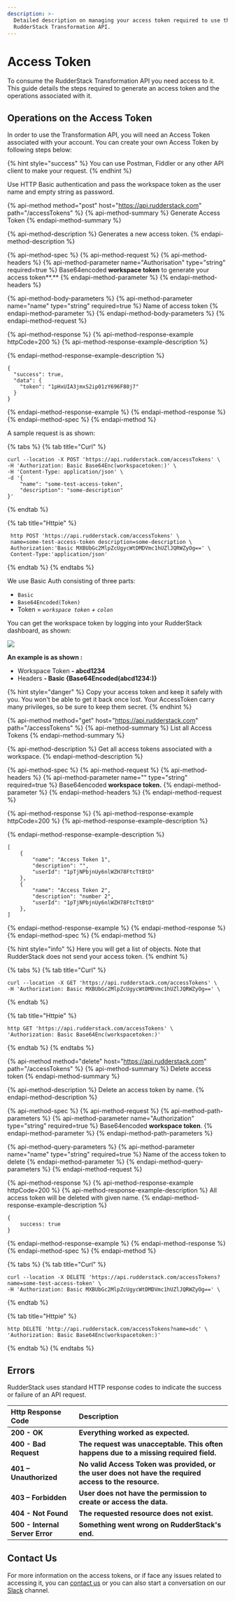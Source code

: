 ```yaml
---
description: >-
  Detailed description on managing your access token required to use the
  RudderStack Transformation API.
---
```


# Access Token

To consume the RudderStack Transformation API you need access to it. This guide details the steps required to generate an access token and the operations associated with it.

## Operations on the Access Token

In order to use the Transformation API, you will need an Access Token associated with your account. You can create your own Access Token by following steps below: 

{% hint style="success" %}
You can use Postman, Fiddler or any other API client to make your request.
{% endhint %}

Use HTTP Basic authentication and pass the workspace token as the user name and empty string as password.

{% api-method method="post" host="https://api.rudderstack.com" path="/accessTokens" %}
{% api-method-summary %}
Generate Access Token
{% endapi-method-summary %}

{% api-method-description %}
Generates a new access token.
{% endapi-method-description %}

{% api-method-spec %}
{% api-method-request %}
{% api-method-headers %}
{% api-method-parameter name="Authorisation" type="string" required=true %}
Base64encoded **workspace token** to generate your access token**.**
{% endapi-method-parameter %}
{% endapi-method-headers %}

{% api-method-body-parameters %}
{% api-method-parameter name="name" type="string" required=true %}
Name of access token
{% endapi-method-parameter %}
{% endapi-method-body-parameters %}
{% endapi-method-request %}

{% api-method-response %}
{% api-method-response-example httpCode=200 %}
{% api-method-response-example-description %}

{% endapi-method-response-example-description %}

```
{
  "success": true,
  "data": {
    "token": "1pHxUIA3jmxS2ip01zY696F80j7"
  }
}
```
{% endapi-method-response-example %}
{% endapi-method-response %}
{% endapi-method-spec %}
{% endapi-method %}

A sample request is as shown:

{% tabs %}
{% tab title="Curl" %}
```text
curl --location -X POST 'https://api.rudderstack.com/accessTokens' \
-H 'Authorization: Basic Base64Enc(workspacetoken:)' \
-H 'Content-Type: application/json' \
-d '{
    "name": "some-test-access-token",
    "description": "some-description"
}'
```
{% endtab %}

{% tab title="Httpie" %}
```text
 http POST 'https://api.rudderstack.com/accessTokens' \
 name=some-test-access-token description=some-description \
 Authorization:'Basic MXBUbGc2MlpZcUgycWtDMDVmc1hUZlJQRWZyOg==' \
 Content-Type:'application/json'
```
{% endtab %}
{% endtabs %}

We use Basic Auth consisting of three parts: 

* `Basic`
* `Base64Encoded(Token)`
* Token = _`workspace token` + `colon`_

You can get the workspace token by logging into your RudderStack dashboard, as shown:

![](../../.gitbook/assets/1-copy.png)

**An example is as shown :** 

* Workspace Token **- abcd1234**
* Headers **- Basic {Base64Encoded\(abcd1234:\)}**

{% hint style="danger" %}
Copy your access token and keep it safely with you. You won't be able to get it back once lost. Your AccessToken carry many privileges, so be sure to keep them secret.
{% endhint %}

{% api-method method="get" host="https://api.rudderstack.com" path="/accessTokens" %}
{% api-method-summary %}
List all Access Tokens
{% endapi-method-summary %}

{% api-method-description %}
Get all access tokens associated with a workspace.
{% endapi-method-description %}

{% api-method-spec %}
{% api-method-request %}
{% api-method-headers %}
{% api-method-parameter name="" type="string" required=true %}
Base64encoded **workspace token.**
{% endapi-method-parameter %}
{% endapi-method-headers %}
{% endapi-method-request %}

{% api-method-response %}
{% api-method-response-example httpCode=200 %}
{% api-method-response-example-description %}

{% endapi-method-response-example-description %}

```
[
    {
        "name": "Access Token 1",
        "description": "",
        "userId": "1pTjNPbjnUy6nlWZH78FtcTtBtD"
    },
    {
        "name": "Access Token 2",
        "description": "number 2",
        "userId": "1pTjNPbjnUy6nlWZH78FtcTtBtD"
    },
]
```
{% endapi-method-response-example %}
{% endapi-method-response %}
{% endapi-method-spec %}
{% endapi-method %}

{% hint style="info" %}
Here you will get a list of objects. Note that RudderStack does not send your access token.
{% endhint %}

{% tabs %}
{% tab title="Curl" %}
```text
curl --location -X GET 'https://api.rudderstack.com/accessTokens' \
-H 'Authorization: Basic MXBUbGc2MlpZcUgycWtDMDVmc1hUZlJQRWZyOg==' \
```
{% endtab %}

{% tab title="Httpie" %}
```text
http GET 'https://api.rudderstack.com/accessTokens' \
'Authorization: Basic Base64Enc(workspacetoken:)'
```
{% endtab %}
{% endtabs %}

{% api-method method="delete" host="https://api.rudderstack.com" path="/accessTokens" %}
{% api-method-summary %}
Delete access token
{% endapi-method-summary %}

{% api-method-description %}
Delete an access token by name.
{% endapi-method-description %}

{% api-method-spec %}
{% api-method-request %}
{% api-method-path-parameters %}
{% api-method-parameter name="Authorization" type="string" required=true %}
Base64encoded **workspace token**.
{% endapi-method-parameter %}
{% endapi-method-path-parameters %}

{% api-method-query-parameters %}
{% api-method-parameter name="name" type="string" required=true %}
Name of the access token to delete
{% endapi-method-parameter %}
{% endapi-method-query-parameters %}
{% endapi-method-request %}

{% api-method-response %}
{% api-method-response-example httpCode=200 %}
{% api-method-response-example-description %}
All access token will be deleted with given name.
{% endapi-method-response-example-description %}

```
{
    success: true
}
```
{% endapi-method-response-example %}
{% endapi-method-response %}
{% endapi-method-spec %}
{% endapi-method %}

{% tabs %}
{% tab title="Curl" %}
```text
curl --location -X DELETE 'https://api.rudderstack.com/accessTokens?name=some-test-access-token' \
-H 'Authorization: Basic MXBUbGc2MlpZcUgycWtDMDVmc1hUZlJQRWZyOg==' \
```
{% endtab %}

{% tab title="Httpie" %}
```text
http DELETE 'http://api.rudderstack.com/accessTokens?name=sdc' \
'Authorization: Basic Base64Enc(workspacetoken:)'
```
{% endtab %}
{% endtabs %}

## Errors

RudderStack uses standard HTTP response codes to indicate the success or failure of an API request. 

| **Http Response Code** | **Description** |
| :--- | :--- |
| **200 - OK** | **Everything worked as expected.** |
| **400 - Bad Request** | **The request was unacceptable. This often happens due to a missing required field.** |
| **401 – Unauthorized** | **No valid Access Token was provided, or the user does not have the required access to the resource.** |
| **403 – Forbidden** | **User does not have the permission to create or access the data.** |
| **404 - Not Found** | **The requested resource does not exist.** |
| **500 - Internal Server Error** | **Something went wrong on RudderStack's end.** |

## Contact Us

For more information on the access tokens, or if face any issues related to accessing it, you can [contact us](mailto:%20docs@rudderstack.com) or you can also start a conversation on our [Slack](https://resources.rudderstack.com/join-rudderstack-slack) channel.

